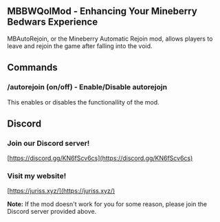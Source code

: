 ## MBBWQolMod - Enhancing Your Mineberry Bedwars Experience

MBAutoRejoin, or the Mineberry Automatic Rejoin mod, allows players to leave and rejoin the game after falling into the void.

## Commands

### /autorejoin (on/off) - Enable/Disable autorejojn
This enables or disables the functionallity of the mod.

## Discord

### Join our Discord server!
[https://discord.gg/KN6fScv6cs](https://discord.gg/KN6fScv6cs)

### Visit my website!
[https://juriss.xyz/](https://juriss.xyz/)

**Note:** If the mod doesn't work for you for some reason, please join the Discord server provided above.
